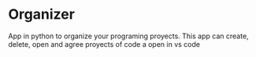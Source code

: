 # Organizer
App in python to organize your programing proyects. This app can create, delete, open and agree proyects of code a open in vs code
